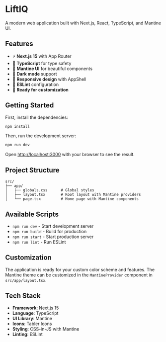 # LiftIQ

A modern web application built with Next.js, React, TypeScript, and Mantine UI.

## Features

- ⚡ **Next.js 15** with App Router
- 🔷 **TypeScript** for type safety
- 🎨 **Mantine UI** for beautiful components
- 🌙 **Dark mode** support
- 📱 **Responsive design** with AppShell
- 🎯 **ESLint** configuration
- 🚀 **Ready for customization**

## Getting Started

First, install the dependencies:

```bash
npm install
```

Then, run the development server:

```bash
npm run dev
```

Open [http://localhost:3000](http://localhost:3000) with your browser to see the result.

## Project Structure

```
src/
├── app/
│   ├── globals.css      # Global styles
│   ├── layout.tsx       # Root layout with Mantine providers
│   └── page.tsx         # Home page with Mantine components
```

## Available Scripts

- `npm run dev` - Start development server
- `npm run build` - Build for production
- `npm run start` - Start production server
- `npm run lint` - Run ESLint

## Customization

The application is ready for your custom color scheme and features. The Mantine theme can be customized in the `MantineProvider` component in `src/app/layout.tsx`.

## Tech Stack

- **Framework**: Next.js 15
- **Language**: TypeScript
- **UI Library**: Mantine
- **Icons**: Tabler Icons
- **Styling**: CSS-in-JS with Mantine
- **Linting**: ESLint
